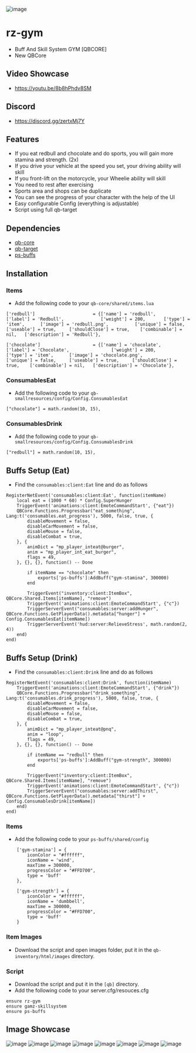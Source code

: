 ![image](https://cdn.discordapp.com/attachments/352733374235803648/1089285157711773848/relase.png)

# rz-gym
- Buff And Skill System GYM [QBCORE]
- New QBCore

## Video Showcase
- https://youtu.be/8b8hPhdv8SM
## Discord
- https://discord.gg/zertxMj7Y

## Features
-  If you eat redbull and chocolate and do sports, you will gain more stamina and strength. (2x)
-  If you drive your vehicle at the speed you set, your driving ability will skill
-  If you front-lift on the motorcycle,  your Wheelie ability will skill
-  You need to rest after exercising
-  Sports area and shops can be duplicate
-  You can see the progress of your character with the help of the UI
- Easy configurable Config (everything is adjustable)
- Script using full qb-target


## Dependencies
- [qb-core](https://github.com/qbcore-framework/qb-core)
- [qb-target](https://github.com/qbcore-framework/qb-target)
- [ps-buffs](https://github.com/Project-Sloth/ps-buffs)

## Installation


### Items
- Add the following code to your `qb-core/shared/ıtems.lua`
```
['redbull'] 				 	 = {['name'] = 'redbull', 			  	  		['label'] = 'Redbull', 				['weight'] = 200, 		['type'] = 'item', 		['image'] = 'redbull.png', 			['unique'] = false, 	['useable'] = true, 	['shouldClose'] = true,	   ['combinable'] = nil,   ['description'] = 'Redbull'},

['chocolate'] 				 	 = {['name'] = 'chocolate', 			  	  		['label'] = 'Chocolate', 				['weight'] = 200, 		['type'] = 'item', 		['image'] = 'chocolate.png', 			['unique'] = false, 	['useable'] = true, 	['shouldClose'] = true,	   ['combinable'] = nil,   ['description'] = 'Chocolate'},
```
### ConsumablesEat
- Add the following code to your `qb-smallresources/config/Config.ConsumablesEat`

```
["chocolate"] = math.random(10, 15),
```

### ConsumablesDrink
- Add the following code to your `qb-smallresources/config/Config.ConsumablesDrink`

```
["redbull"] = math.random(10, 15),
```
## Buffs Setup (Eat)

- Find the `consumables:client:Eat` line and do as follows

```
RegisterNetEvent('consumables:client:Eat', function(itemName)
    local eat = (1000 * 60) * Config.SuperHunger
    TriggerEvent('animations:client:EmoteCommandStart', {"eat"})
    QBCore.Functions.Progressbar("eat_something", Lang:t('consumables.eat_progress'), 5000, false, true, {
        disableMovement = false,
        disableCarMovement = false,
        disableMouse = false,
        disableCombat = true,
    }, {
        animDict = "mp_player_inteat@burger",
        anim = "mp_player_int_eat_burger",
        flags = 49,
    }, {}, {}, function() -- Done

        if itemName == "chocolate" then
            exports['ps-buffs']:AddBuff("gym-stamina", 300000)
        end

        TriggerEvent("inventory:client:ItemBox", QBCore.Shared.Items[itemName], "remove")
        TriggerEvent('animations:client:EmoteCommandStart', {"c"})
        TriggerServerEvent("consumables:server:addHunger", QBCore.Functions.GetPlayerData().metadata["hunger"] + Config.ConsumablesEat[itemName])
        TriggerServerEvent('hud:server:RelieveStress', math.random(2, 4))
    end)
end)

```

## Buffs Setup (Drink)

- Find the `consumables:client:Drink` line and do as follows

```
RegisterNetEvent('consumables:client:Drink', function(itemName)
    TriggerEvent('animations:client:EmoteCommandStart', {"drink"})
    QBCore.Functions.Progressbar("drink_something", Lang:t('consumables.drink_progress'), 5000, false, true, {
        disableMovement = false,
        disableCarMovement = false,
        disableMouse = false,
        disableCombat = true,
    }, {
        animDict = "mp_player_inteat@pnq",
        anim = "loop",
        flags = 49,
    }, {}, {}, function() -- Done

        if itemName == "redbull" then
            exports['ps-buffs']:AddBuff("gym-strength", 300000)
        end

        TriggerEvent("inventory:client:ItemBox", QBCore.Shared.Items[itemName], "remove")
        TriggerEvent('animations:client:EmoteCommandStart', {"c"})
        TriggerServerEvent("consumables:server:addThirst", QBCore.Functions.GetPlayerData().metadata["thirst"] + Config.ConsumablesDrink[itemName])
    end)
end)

```

### Items
- Add the following code to your `ps-buffs/shared/config`
```
    ['gym-stamina'] = {
        iconColor = "#ffffff",
        iconName = 'wind',
        maxTime = 300000,
        progressColor = "#FFD700",
        type = 'buff'
    },

    ['gym-strength'] = {
        iconColor = "#ffffff",
        iconName = 'dumbbell',
        maxTime = 300000,
        progressColor = "#FFD700",
        type = 'buff'
    }

```



### Item Images
- Download the script and open images folder, put it in the `qb-inventory/html/images` directory.

### Script
- Download the script and put it in the `[qb]` directory.
- Add the following code to your server.cfg/resouces.cfg

```
ensure rz-gym
ensure gamz-skillsystem
ensure ps-buffs
```

## Image Showcase
![image](https://cdn.discordapp.com/attachments/1076880322903416873/1076889513219063848/1.png)
![image](https://cdn.discordapp.com/attachments/1076880322903416873/1076889560803455066/3.png)
![image](https://cdn.discordapp.com/attachments/1076880322903416873/1076889565807263844/2.png)
![image](https://cdn.discordapp.com/attachments/1076880322903416873/1076889585612763187/5.png)
![image](https://cdn.discordapp.com/attachments/1076880322903416873/1076889589593153596/6.png)
![image](https://cdn.discordapp.com/attachments/1076880322903416873/1076889592688558080/4.png)
![image](https://cdn.discordapp.com/attachments/1076880322903416873/1076889596522139689/7.png)
![image](https://cdn.discordapp.com/attachments/1076880322903416873/1076889626196840559/8.png)



